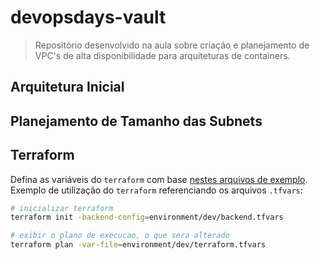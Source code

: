 # devopsdays-vault

> Repositório desenvolvido na aula sobre criação e planejamento de VPC's de alta disponibilidade para arquiteturas de containers.

## Arquitetura Inicial




## Planejamento de Tamanho das Subnets



## Terraform

Defina as variáveis do `terraform` com base [nestes arquivos de exemplo](/environment/dev/).  
Exemplo de utilização do `terraform` referenciando os arquivos `.tfvars`:

```sh
# inicializar terraform
terraform init -backend-config=environment/dev/backend.tfvars

# exibir o plano de execucao, o que sera alterado
terraform plan -var-file=environment/dev/terraform.tfvars
```